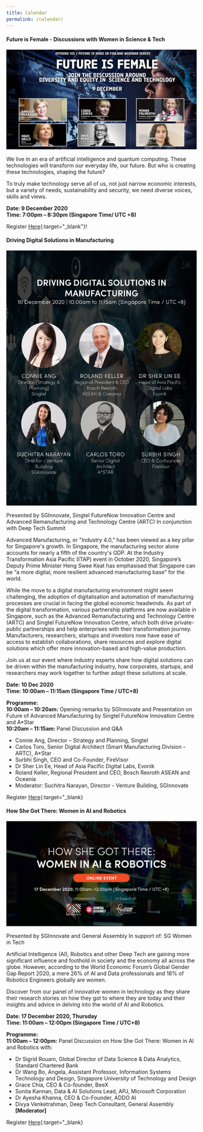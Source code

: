 ```yaml
---
title: Calendar
permalink: /calendar/
---
```

<h4><strong>Future is Female - Discussions with Women in Science & Tech</strong></h4>
<img src="/images/calendar/Ep 7 some banner.jpg">

We live in an era of artificial intelligence and quantum computing. These technologies will transform our everyday life, our future. But who is creating these technologies, shaping the future?

To truly make technology serve all of us, not just narrow economic interests, but a variety of needs, sustainability and security, we need diverse voices, skills and views.

<b>Date: 9 December 2020</b><br>
<b>Time: 7:00pm – 8:30pm (Singapore Time/ UTC +8)</b>

Register [Here](https://www.studyinfinland.fi/future-is-made-in-finland/webinar-series-programme/episode-vii-future-female-discussions-women){:target="_blank"}!

<h4><strong>Driving Digital Solutions in Manufacturing</strong></h4>
<img src="/images/calendar/10 Dec 2020 - Driving Digital Solutions.png">

Presented by SGInnovate, Singtel FutureNow Innovation Centre and Advanced Remanufacturing and Technology Centre (ARTC)
In conjunction with Deep Tech Summit

Advanced Manufacturing, or "Industry 4.0,” has been viewed as a key pillar for Singapore's growth. In Singapore, the manufacturing sector alone accounts for nearly a fifth of the country's GDP. At the Industry Transformation Asia Pacific (ITAP) event in October 2020, Singapore’s Deputy Prime Minister Heng Swee Keat has emphasised that Singapore can be “a more digital, more resilient advanced manufacturing base” for the world.  
  
While the move to a digital manufacturing environment might seem challenging, the adoption of digitalisation and automation of manufacturing processes are crucial in facing the global economic headwinds. As part of the digital transformation, various partnership platforms are now available in Singapore, such as the Advanced Remanufacturing and Technology Centre (ARTC) and Singtel FutureNow Innovation Centre, which both drive private-public partnerships and help enterprises with their transformation journey. Manufacturers, researchers, startups and investors now have ease of access to establish collaborations, share resources and explore digital solutions which offer more innovation-based and high-value production. 
  
Join us at our event where industry experts share how digital solutions can be driven within the manufacturing industry, how corporates, startups, and researchers may work together to further adopt these solutions at scale.

<b>Date: 10 Dec 2020</b><br>
<b>Time: 10:00am – 11:15am (Singapore Time / UTC+8) </b>

<b>Programme:</b><br> 
<b>10:00am – 10:20am:</b> Opening remarks by SGInnovate and Presentation on Future of Advanced Manufacturing by Singtel FutureNow Innovation Centre and A*Star 
<br><b>10:20am – 11:15am: </b>Panel Discussion and Q&A 

* Connie Ang, Director – Strategy and Planning, Singtel
* Carlos Toro, Senior Digital Architect (Smart Manufacturing Division - ARTC), A*Star
* Surbhi Singh, CEO and Co-Founder, FireVisor
* Dr Sher Lin Ee, Head of Asia Pacific Digital Labs, Evonik
* Roland Keller, Regional President and CEO, Bosch Rexroth ASEAN and Oceania
* Moderator: Suchitra Narayan, Director - Venture Building, SGInnovate

Register [Here](https://www.sginnovate.com/events/driving-digital-solutions-manufacturing){:target="_blank}

<h4><strong>How She Got There: Women in AI and Robotics</strong></h4>
<img src="/images/calendar/Howshegottherewomeninai02_2000.jpg">

Presented by SGInnovate and General Assembly
In support of: SG Women in Tech

Artificial Intelligence (AI), Robotics and other Deep Tech are gaining more significant influence and foothold in society and the economy all across the globe. However, according to the World Economic Forum’s Global Gender Gap Report 2020, a mere 26% of AI and Data professionals and 18% of Robotics Engineers globally are women.  

Discover from our panel of innovative women in technology as they share their research stories on how they got to where they are today and their insights and advice in delving into the world of AI and Robotics.

<b>Date: 17 December 2020, Thursday</b><br>
<b>Time: 11:00am – 12:00pm (Singapore Time / UTC+8)</b>

<b>Programme:</b><br> 
<b>11:00am – 12:00pm:</b> Panel Discussion on How She Got There: Women in AI and Robotics with:

* Dr Sigrid Rouam, Global Director of Data Science & Data Analytics, Standard Chartered Bank 
* Dr Wang Bo, Angela, Assistant Professor, Information Systems Technology and Design, Singapore University of Technology and Design
* Grace Chia, CEO & Co-founder, BeeX
* Sunita Kannan, Data & AI Solutions Lead, APJ, Microsoft Corporation
* Dr Ayesha Khanna, CEO & Co-Founder, ADDO AI
* Divya Venketrahman, Deep Tech Consultant, General Assembly <b>[Moderator]</b>

Register [Here](https://www.sginnovate.com/events/how-she-got-there-women-ai-and-robotics){:target="_blank}
